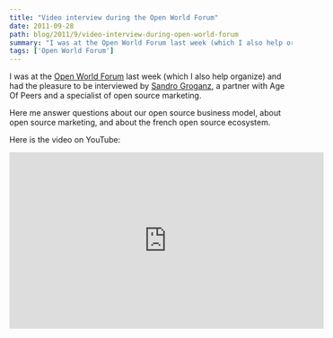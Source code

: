 ```yaml
---
title: "Video interview during the Open World Forum"
date: 2011-09-28
path: blog/2011/9/video-interview-during-open-world-forum
summary: "I was at the Open World Forum last week (which I also help organize) and had the pleasure to be interviewed by Sandro Groganz, a partner with Age Of Peers and a specialist of open source marketing."
tags: ['Open World Forum']
---
```


I was at the <a href="http://www.openworldforum.org/">Open World Forum</a> last week (which I also help organize) and had the pleasure to be interviewed by <a href="http://www.ageofpeers.com/sandro">Sandro Groganz</a>, a partner with Age Of Peers and a specialist of open source marketing.

Here me answer questions about our open source business model, about open source marketing, and about the french open source ecosystem.

Here is the video on YouTube:

<iframe width="560" height="315" src="http://www.youtube.com/embed/YSOuaI8MFVA" frameborder="0" allowfullscreen></iframe>




